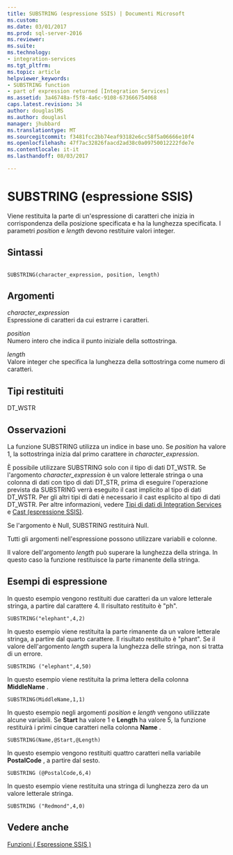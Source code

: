 ```yaml
---
title: SUBSTRING (espressione SSIS) | Documenti Microsoft
ms.custom: 
ms.date: 03/01/2017
ms.prod: sql-server-2016
ms.reviewer: 
ms.suite: 
ms.technology:
- integration-services
ms.tgt_pltfrm: 
ms.topic: article
helpviewer_keywords:
- SUBSTRING function
- part of expression returned [Integration Services]
ms.assetid: 3a46748a-f5f8-4a6c-9108-673666754068
caps.latest.revision: 34
author: douglaslMS
ms.author: douglasl
manager: jhubbard
ms.translationtype: MT
ms.sourcegitcommit: f3481fcc2bb74eaf93182e6cc58f5a06666e10f4
ms.openlocfilehash: 47f7ac32826faacd2ad38c0a09750012222fde7e
ms.contentlocale: it-it
ms.lasthandoff: 08/03/2017

---
```

# <a name="substring-ssis-expression"></a>SUBSTRING (espressione SSIS)
  Viene restituita la parte di un'espressione di caratteri che inizia in corrispondenza della posizione specificata e ha la lunghezza specificata. I parametri *position* e *length* devono restituire valori integer.  
  
## <a name="syntax"></a>Sintassi  
  
```  
  
SUBSTRING(character_expression, position, length)  
```  
  
## <a name="arguments"></a>Argomenti  
 *character_expression*  
 Espressione di caratteri da cui estrarre i caratteri.  
  
 *position*  
 Numero intero che indica il punto iniziale della sottostringa.  
  
 *length*  
 Valore integer che specifica la lunghezza della sottostringa come numero di caratteri.  
  
## <a name="result-types"></a>Tipi restituiti  
 DT_WSTR  
  
## <a name="remarks"></a>Osservazioni  
 La funzione SUBSTRING utilizza un indice in base uno. Se *position* ha valore 1, la sottostringa inizia dal primo carattere in *character_expression*.  
  
 È possibile utilizzare SUBSTRING solo con il tipo di dati DT_WSTR. Se l'argomento *character_expression* è un valore letterale stringa o una colonna di dati con tipo di dati DT_STR, prima di eseguire l'operazione prevista da SUBSTRING verrà eseguito il cast implicito al tipo di dati DT_WSTR. Per gli altri tipi di dati è necessario il cast esplicito al tipo di dati DT_WSTR. Per altre informazioni, vedere [Tipi di dati di Integration Services](../../integration-services/data-flow/integration-services-data-types.md) e [Cast &#40;espressione SSIS&#41;](../../integration-services/expressions/cast-ssis-expression.md).  
  
 Se l'argomento è Null, SUBSTRING restituirà Null.  
  
 Tutti gli argomenti nell'espressione possono utilizzare variabili e colonne.  
  
 Il valore dell'argomento *length* può superare la lunghezza della stringa. In questo caso la funzione restituisce la parte rimanente della stringa.  
  
## <a name="expression-examples"></a>Esempi di espressione  
 In questo esempio vengono restituiti due caratteri da un valore letterale stringa, a partire dal carattere 4. Il risultato restituito è "ph".  
  
```  
SUBSTRING("elephant",4,2)  
```  
  
 In questo esempio viene restituita la parte rimanente da un valore letterale stringa, a partire dal quarto carattere. Il risultato restituito è "phant". Se il valore dell'argomento *length* supera la lunghezza delle stringa, non si tratta di un errore.  
  
```  
SUBSTRING ("elephant",4,50)  
```  
  
 In questo esempio viene restituita la prima lettera della colonna **MiddleName** .  
  
```  
SUBSTRING(MiddleName,1,1)  
```  
  
 In questo esempio negli argomenti *position* e *length* vengono utilizzate alcune variabili. Se **Start** ha valore 1 e **Length** ha valore 5, la funzione restituirà i primi cinque caratteri nella colonna **Name** .  
  
```  
SUBSTRING(Name,@Start,@Length)  
```  
  
 In questo esempio vengono restituiti quattro caratteri nella variabile **PostalCode** , a partire dal sesto.  
  
```  
SUBSTRING (@PostalCode,6,4)  
```  
  
 In questo esempio viene restituita una stringa di lunghezza zero da un valore letterale stringa.  
  
```  
SUBSTRING ("Redmond",4,0)  
```  
  
## <a name="see-also"></a>Vedere anche  
 [Funzioni &#40; Espressione SSIS &#41;](../../integration-services/expressions/functions-ssis-expression.md)  
  
  
